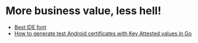 # More business value, less hell!

- [Best IDE font](001-ide-font.md)
- [How to generate test Android certificates with Key Attested values in Go](002-test-tee-attested-certs.md)